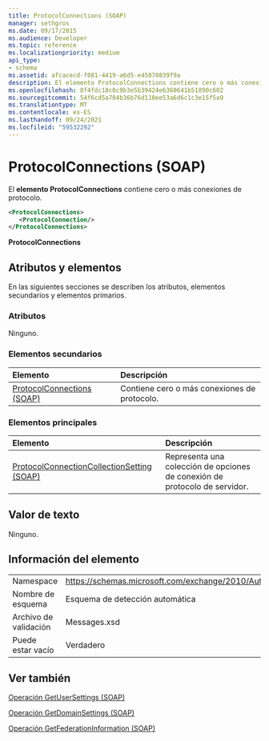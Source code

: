 ```yaml
---
title: ProtocolConnections (SOAP)
manager: sethgros
ms.date: 09/17/2015
ms.audience: Developer
ms.topic: reference
ms.localizationpriority: medium
api_type:
- schema
ms.assetid: afcacecd-f081-4419-a6d5-e45070839f9a
description: El elemento ProtocolConnections contiene cero o más conexiones de protocolo.
ms.openlocfilehash: 8f4fdc18c0c9b3e5b39424e6360641b51890c602
ms.sourcegitcommit: 54f6cd5a704b36b76d110ee53a6d6c1c3e15f5a9
ms.translationtype: MT
ms.contentlocale: es-ES
ms.lasthandoff: 09/24/2021
ms.locfileid: "59532292"
---
```

# <a name="protocolconnections-soap"></a>ProtocolConnections (SOAP)

El **elemento ProtocolConnections** contiene cero o más conexiones de protocolo. 
  
```XML
<ProtocolConnections>
   <ProtocolConnection/>
</ProtocolConnections>
```

 **ProtocolConnections**
## <a name="attributes-and-elements"></a>Atributos y elementos

En las siguientes secciones se describen los atributos, elementos secundarios y elementos primarios.
  
### <a name="attributes"></a>Atributos

Ninguno.
  
### <a name="child-elements"></a>Elementos secundarios

|**Elemento**|**Descripción**|
|:-----|:-----|
|[ProtocolConnections (SOAP)](protocolconnections-soap.md) <br/> |Contiene cero o más conexiones de protocolo.  <br/> |
   
### <a name="parent-elements"></a>Elementos principales

|**Elemento**|**Descripción**|
|:-----|:-----|
|[ProtocolConnectionCollectionSetting (SOAP)](protocolconnectioncollectionsetting-soap.md) <br/> |Representa una colección de opciones de conexión de protocolo de servidor.  <br/> |
   
## <a name="text-value"></a>Valor de texto

Ninguno.
  
## <a name="element-information"></a>Información del elemento

|||
|:-----|:-----|
|Namespace  <br/> |https://schemas.microsoft.com/exchange/2010/Autodiscover  <br/> |
|Nombre de esquema  <br/> |Esquema de detección automática  <br/> |
|Archivo de validación  <br/> |Messages.xsd  <br/> |
|Puede estar vacío  <br/> |Verdadero  <br/> |
   
## <a name="see-also"></a>Ver también



[Operación GetUserSettings (SOAP)](getusersettings-operation-soap.md)
  
[Operación GetDomainSettings (SOAP)](getdomainsettings-operation-soap.md)
  
[Operación GetFederationInformation (SOAP)](getfederationinformation-operation-soap.md)

